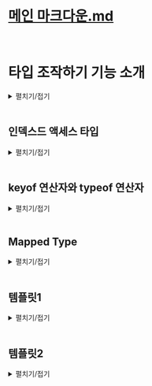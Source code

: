 # [메인 마크다운.md](../README.md)
<br>

# 타입 조작하기 기능 소개
<details>
<summary>펼치기/접기</summary>
<br>

타입을 조작한다는것은 기본 타입이나 별칭 또는 인터페이스로 만든 원래 존재하던 여러가지 타입들을 타입스크립트의 특수한 문법을 이용해서 상황에 따라 각각 다른 타입으로 변환하는 타입스크립트의 강력하고도 독특한 기능이다.   

- 원래 존재하던 타입
  ```ts
  interface {
    a: string;
    b: string;
    c: string;
  }
  ```
- 새로운 타입
  ```ts
  interface {
    a: string | number;
    b: string | number;
    c: string | number;
  }
  ```


이전시간에 배웠던 제네릭도 함수나 인터페이스, 별칭, 클래스 등에 적용해서 상황에 따라 달라지는 가변적인 타입을 정의할 수 있었기 때문에 타입을 조작하는 기능에 포함된다.  

타입스크립트는 이러한 제네릭 외에도 굉장히 다양한 타입 조작 기능을 제공한다.  
이번 섹션에서는 지난 섹션에서 배웠던 제네릭과 다음 섹션에서 배울 조건부 타입을 제외한 다음 4가지 타입조작 기능을 살펴보도록 한다.
## 1. 인덱스드 엑세스 타입  
  객체나 배열 튜플 타입으로부터 특정 프로퍼티나 특정 요소의 타입만 추출하는 타입.
  ```ts
  const post: PostList[number] = {
    title: "게시글 제목",
    content: "게시글 본문",
    author: {
     id: 1,
     name: '유혁스쿨',
     age: 34  
    }
  }
  function printAuthorInfo(author: PostList[number]["author"]) {
    console.log(`${author.id} - ${author.name}`);
  }
  ```
## 2. keyof 연산자  
  객체 타입으로부터 해당 타입 내에 정의된 프로퍼티의 키들을 유니온 타입으로 추출하는 연산자.
  ```ts
  interface Person {
    name: string;
    age: number;
    isOld: boolean;
  }
  type PersonKey = keyof Person;
  const personKey: PersonKey = '(자동완성)'
  ```
## 3. Mapped(맵드) 타입  
  자바스크립트의 Map 메소드처럼 기존의 객체 타입을 기반으로 새로운 객체 타입을 변형해서 만들 수 있는 타입.
  ```ts
  interface Person {
    name: string;
    age: number;
    isOld: boolean;
  }
  type ReadonlyPerson = {
    readonly [P in keyof Person]: Person[P]
  };
  ```
## 4. 템플릿 리터럴 타입  
  기존 String 리터럴 타입을 기반으로 정해진 패턴의 문자열만 포함하는 타입
  ```ts
  type Company = "SAMSUNG" | "NAVER" | "APPLE" | "GOOGLE"
  type Employee = "developer" | "marketer" | "designer"
  type CompanyEmployee = `${Company} - ${Employee}`
  const companyEmployee: CompanyEmployee = '(자동완성)'
  ```
</details>
<br>

## 인덱스드 액세스 타입
<details>
<summary>펼치기/접기</summary>
<br>

인덱스드 엑세스 타입이란?  
인덱스라는 것을 이용하여 다른 타입 내에 특정 프로퍼티의 타입을 추출하는 그런 타입이다.  
인덱스드 액세스 타입은 객체, 배열, 튜플에 모두 사용할 수 있기 때문에 세 가지 예시를 순서대로 모두 살펴보도록 한다.  

### 인덱스드 액세스 타입 - 객체 타입 예제
커뮤니티의 특정 게시글 하나의 타입으로 제목을 의미하는 string 타입의 title과 본문을 의미하는 string 타입의 contents 그리고 작성자 프로퍼티로 구성된 인터페이스 Post를 구현한다.
- src/chapter.ts
  ```ts
  interface Post {
    title: string;
    content: string;
    author: {
      id: number;
      name: string;
    };
  }
  ```
포스트 타입을 갖는 변수를 선언해 준다.  
- src/chapter.ts
  ```ts
  const post:Post = {
    title: "게시글 제목",
    content: "게시글 본문",
    author: {
      id: 1,
      name: "유혁스쿨"
    }
  }
  ```

게시글에서 작성자의 이름과 아이디를 붙여서 출력하는 함수가 있다고 가정하고 printAuthorInfo() 함수를 구현해 본다.  
해당 함수에는 게시글 작성자의 id와 name을 붙여 출력하는 기능을 해야 되기 때문에 특정 게시글의 작성자를 매개변수로 받아야 된다.  
따라서 author를 매개변수로 받아준 뒤 함수 내부에서 템플릿 리터럴을 이용하여 author의 name과 id를 붙여 출력해주도록 한다.
- src/chapter.ts
  ```ts
  function printAuthorInfo(author) {
    console.log(`${author.name}-${author.id}`)
  }
  ```

이렇게 작성을 하고 보면 매개변수 author에 타입을 정의해주지 않았기 때문에 오류가 발생한다.  
매개변수 author에는 어떤 타입을 지정해줘야 할까?  
지금까지 배워온 문법대로 해보면 객체 리터럴 타입으로 post 타입의 author를 단순히 지정해 주면 된다.  
이후에는 printAuthorInfoA메소드를 호출하고, 인수로는 post.author로 author 프로퍼티를 넘겨주면 될것이다.  
- src/chapter.ts
  ```ts
  function printAuthorInfoA(author: {id: number; name: string}) {
    console.log(`${author.name}-${author.id}`)
  }
  printAuthorInfoA(post.author);
  ```

그러나 위와 같은 방식으로 타입을 정의해도 어떤 문제가 발생하지는 않지만, 갑자기 post타입에서 author 프로퍼티의 작성자의 나이를 포함하라는 수정 요구사항이 떨어지게 되면 age property를 새롭게 만들어 줘야 한다.

- src/chapter.ts
  ```ts
  interface PostA {
    title: string;
    content: string;
    author: {
      id: number;
      name: string;
      age: number // 새로운 프로퍼티 추가
    };
  }
  ```
PostA 타입을 갖는 postA변수에서도 author 프로퍼티의 객체안에 27값을 할당한 age프로퍼티를 추가해줘야 된다.  

- src/chapter.ts
  ```ts
  const postA:PostA = {
    title: "게시글 제목",
    content: "게시글 본문",
    author: {
      id: 1,
      name: "유혁스쿨",
      age: 27 // 새로운 프로퍼티 정의
    }
  }
  ```
함수에도 author 매개변수의 타입에 number타입 age 프로퍼티를 별도로 추가해줘야 될것이다.  

- src/chapter.ts
  ```ts
  function printAuthorInfoB(author: {id: number; name: string; age: number}) {
    console.log(`${author.name}-${author.id}`)
  }
  ```

지금은 함수가 하나밖에 없어 그냥 추가해주면 되긴 했지만, 만약 author 객체 매개변수를 받는 함수가 여러개가 된다면 어떨까?  
PostB 인터페이스의 author 프로퍼티 객체타입 내부에 location 프로퍼티가 또 새롭게 추가된다면, 모든 함수의 매개변수 타입에 location 프로퍼티를 추가하고 타입을 지정해줘야한다.  
- src/chapter.ts
  ```ts
  interface PostB {
    title: string;
    content: string;
    author: {
      id: number;
      name: string;
      age: number;
      location: string // 새로운 프로퍼티 추가
    };
  }

  function printAuthorInfoC(author: {id: number; name: string; age: number; location: string}) {
    console.log(`${author.name}-${author.id}`)
  }
  function printAuthorInfoD(author: {id: number; name: string; age: number; location: string}) {
    console.log(`${author.name}-${author.id}`)
  }
  function printAuthorInfoE(author: {id: number; name: string; age: number; location: string}) {
    console.log(`${author.name}-${author.id}`)
  }
  ```
이런 경우에 바로 인덱스드 액세스 타입을 이용하면 좋다.  
인덱스드 액세스 타입은 이러한 객체 타입으로부터 특정 프로퍼티의 타입을 쏙 뽑아서 변수에 정의해줄 수 있도록 도와주는 좋은 문법이다.  

사용법은 아래와 같다.  
author 매개변수의 타입으로 Post인터페이스를 지정해주고, 타입 바로 옆에 객체의 괄호 표기법을 쓰듯 대괄호를 열어준 다음 string 리터럴 타입으로 뽑아내고 싶은 프로퍼티의 타입을 작성해주면 된다.
`(author: Post['author'])`  
이렇게 작성할 경우, Post타입으로부터 author프로퍼티의 value타입인 객체만 뽑아 추출해주는 것이다.  
author 매개변수에 마우스를 올려보면 `author: { id: number; name: string; }`와 같이 원하는 대로 특정 프로퍼티 타입만 추출, 적용된것을 확인할 수 있다.  

- src/chapter.ts
  ```ts
  function printAuthorInfoF(author: Post['author']) {
    console.log(`${author.name}-${author.id}`)
  }
  ```
추가로 인덱스드 액세스 타입을 이용하면 좋은 점은 author 객체에 `location: string`과 같이 새로운 프로퍼티가 추가되거나, id는 number타입이였는데 string으로 기존 프로퍼티 타입이 변경되었을 때에도 
즉시 반영을 해주기 때문에 원본 타입이 수정되더라도 별도로 추가적인 작업을 해주지 않아도 되어 굉장히 편리하다.  
참고로 이때 인덱스드 액세스 타입에서 string 리터럴 타입을 특별히 `인덱스` 라고 부른다.  
인덱스를 이용해서 특정 타입의 프로퍼티에 접근하는 의미로 인덱스드 액세스 타입이라고 부르는 것이다.  

- src/chapter.ts
  ```ts
  interface PostD {
    title: string;
    content: string;
    author: {
      id: string;
      name: string;
      age: number;
      location: string
    };
  }
  function printAuthorInfoG(author: PostD['author']) { // author: { id: string; name: string; age: number; location: string; }
    console.log(`${author.name}-${author.id}`)
  }
  ```

#### 인덱스드 액세스 타입 사용 주의점

1. 인덱스에 들어가는 문자열은 값이 아닌 타입이다.  
입문자들이 굉장히 많이 햇갈리는 부분으로, 예를들어 author라는 문자열을 key라는 변수에 할당하고, 기존 인덱스 위치에 할당할 경우 오류가 발생한다.  
인덱스에 들어올수 있는 것은 오로지 타입만 들어올 수 있는데, key는 타입이 아닌 변수, 곧 값이기 때문에 오류가 발생한것이다.  
- src/chapter.ts
  ```ts
  const key = "author"
  function printAuthorInfoH(author: PostD[key]) { // [Error] Type 'key' cannot be used as an index type.ts(2538)
    console.log(`${author.name}-${author.id}`)
  }
  ```

인덱스드 액세스 타입에서 인덱스 위치에는 오로지 타입만 올 수 있다.  
따라서 변수 key가 아닌 string 리터럴 타입을 갖는 type을 선언하여 적용할 경우 오류가 발생하지 않게 된다.  
- src/chapter.ts
  ```ts
  type inedxKey = "author"
  function printAuthorInfoI(author: PostD[inedxKey]) {
    console.log(`${author.name}-${author.id}`)
  }
  ```

2. 존재하지 않는 프로퍼티 이름 사용불가  
PostD타입에 존재하지 않는 프로퍼티를 인덱스 위치에 적용할 경우 프로퍼티가 없다는 오류를 출력한다.  
- src/chapter.ts
  ```ts
  function printAuthorInfoJ(author: PostD["what"]) { // [Error] Property 'what' does not exist on type 'PostD'.ts(2339)
    console.log(`${author.name}-${author.id}`)
  }
  ```

3. 중첩 프로퍼티 탐색
PostD 타입의 author 프로퍼티 하위의 name, id 프로퍼티의 타입만 가져오고 싶을경우 author 프로퍼티의 타입을 인덱스드 액세스 문법으로 가져온 뒤,  
동일한 방식으로 대괄호를 통해 name과 id 프로퍼티를 가져올 수 있다.  
- src/chapter.ts
  ```ts
  function printAuthorInfoK(name: PostD["author"]["name"], id: PostD["author"]["id"]) {
    console.log(`${name}-${id}`)
  }
  ```

### 인덱스드 액세스 타입 예제 2 - 배열 타입
인터페이스는 객체 타입 정의에만 특화되어 있기 때문에 배열 타입을 정의하기엔 불편하다.  
따라서 타입 별칭으로 선언하도록 한다.  
이전 Post 인터페이스를 타입 별칭으로 변경하고, 마지막에 대괄호를 추가해준다.  
포스트 타입의 요소 여러 개를 저장하는 포스트 리스트 타입으로 변경되었다.  
인덱스드 액세스 타입을 이용하여 배열 타입으로 부터 배열 요소의 타입인 Post 객체 타입을 추출하여 적용해본다.

- src/chapter.ts
  ```ts
  type PostList = {
    title: string;
    content: string;
    author: {
      id: number;
      name: string;
      age: number;
    };
  } []
  ```
변수에 배열 타입을 적용하고, 인덱스드 액세스 타입을 활용하여 요소의 타입 하나만 추출한다.  
대괄호안에 number를 적용할 경우 배열 타입으로부터 요소의 타입을 잘 추출해온 것을 확인할 수 있다.  
배열의 모든 인덱스는 기본적으로 number타입 이므로 배열의 인덱스 타입인 number 타입을 적용한것이다.  
- src/chapter.ts
  ```ts
  const postB: PostList[number] = {
    title: "게시글 제목",
    content: "게시글 본문",
    author: {
      id: 1,
      name: "유혁스쿨",
      age: 27
    }
  }
  ```
이때, 대괄호에 number 타입이 아닌 실제 인덱스로 배열에 접근하는 것처럼 number 리터럴 타입인 0, 1 등의 숫자를 넣어도 오류없이 정상적으로 작동한다.    
- src/chapter.ts
  ```ts
  const postC: PostList[3] = {
    title: "게시글 제목",
    content: "게시글 본문",
    author: {
      id: 1,
      name: "유혁스쿨",
      age: 27
    }
  }
  ```
마찬가지로 주의할 점은 3은 값이 아닌 타입이다.  
number 리터럴 타입이기 때문에 예를들어 `const num = 3;`을 선언한 뒤 아래와 같이 num을 인덱스에 적용할 경우 오류가 발생하게 된다.  
따라서, 이전 예제와 같이 인덱스에 들어가는 값은 무조건 타입이어야만 한다.
- src/chapter.ts
  ```ts
  const num = 3;
  const postD: PostList[num] = { // 'num' refers to a value, but is being used as a type here. Did you mean 'typeof num'?ts(2749)
    title: "게시글 제목",
    content: "게시글 본문",
    author: {
      id: 1,
      name: "유혁스쿨",
      age: 27
    }
  }
  ```
함수의 매개변수 타입을 바꿔보도록 한다.  
객체타입인 Post가 아닌 배열 타입에서 객체를 뽑아야하기 때문에 number 혹은 number 리터럴 타입으로 접근한 뒤, author 라는 string 리터럴 타입을 통해 author 프로퍼티를 추출한다.
- src/chapter.ts
  ```ts
  function printAuthorInfoL(author: PostList[3]["author"]) {
    console.log(`${author.name}-${author.id}`)
  }
  ```

### 인덱스드 액세스 타입 예제3 - 튜플
number, string, boolean 타입을 요소로 갖는 튜플 타입을 선언한 뒤, 각 튜플 타입을 인덱스드 액세스 타입을 통해 접근하여 개별 타입으로 추출할 수 있다.  
- src/chapter.ts
  ```ts
  type Tup = [number, string, boolean]
  type Tup0 = Tup[0] // number type
  type Tup1 = Tup[1] // string type
  type Tup2 = Tup[2] // boolean type
  ```
또한, 튜플 타입은 길이가 고정된 배열이기 때문에 존재하지 않는 인덱스 타입을 추출하려고하면 오류가 발생한다.
- src/chapter.ts
  ```ts
  type Tup3 = Tup[3] // Error]Tuple type 'Tup' of length '3' has no element at index '3'.ts(2493)
  ```
배열타입을 추출할 때처럼 인덱스에 number를 적어도 문제없다.  
이 경우 튜플 타입안에 있는 모든 타입의 최적의 공통 타입을 뽑아온다.  
마우스 커서를 올려보면 3개 타입의 최적의 공통 타입인 3개 타입의 유니온 타입으로 추출하게 된다.
- src/chapter.ts
  ```ts
  type Tup4 = Tup[number]
  ```
인덱스드 액세스 타입은, 복잡하고 큰 타입으로부터 잘게잘게 필요한 만큼만 타입을 추출할 수 있기 때문에 실무에서도 굉장히 요긴하게 사용할 수 있다.  

</details>
<br>

## keyof 연산자와 typeof 연산자
<details>
<summary>펼치기/접기</summary>
<br>

특정 객체 타입으로부터 프로퍼티 키들을 유니온 스트링 타입으로 추출하는 연산자이다.  

### 예제1)
첫번쨰로 이름과 나이를 갖는 Person타입 인터페이스를 구현한다.  
string타입의 name, number타입의 age프로퍼티를 각각 정의한다.  
두번째로 매개변수로 person타입 객체와 key 값을 받아 함수 내부에서 person객체로부터 key 프로퍼티의 값을 반환하는 함수를 구현한다.  
- src/chapter.ts
  ```ts
  interface Person {
    name: string;
    age: number;
  }
  function getPropertyKey(person, key) {
    return person[key]
  }
  ```
다음으로 Person타입을 갖는 변수 person을 정의하고, name과 age 프로퍼티에 값을 각각 할당한 뒤, 구현한 함수의 매개변수로 전달한다.  
이때, key에 해당하는 매개변수로는 "name" 값을 넘긴다.  
호출의 결과값은 객체 초기 선언시 name 프로퍼티에 할당한 `유혁스쿨`이 될것이다.  
- src/chapter.ts
  ```ts
  const person: Person = {
    name: '유혁스쿨',
    age: 32
  }
  const name = getPropertyKey(person, "name")
  console.log(name); // tsx src/chapter1.ts `유혁스쿨`
  ```
다시 함수로 돌아가 매개변수에 타입을 지정해준다.  
첫번째 매개변수 person은 Person타입으로 지정해주면 되는데, key 매개변수의 타입은 string으로 할 경우 오류가 발생한다.  
모든 문자열 값이 person 객체의 key라고 볼 수 없기 때문이다.  
예를들어 `name2` 같은 문자열 값을 전달하더라도 key의 타입이 string이기 때문에 문제가 되지 않지만, person객체에는 name2라는 프로퍼티가 없기 때문에 허용할 경우 문제가 될 수 있다.  
- src/chapter.ts
  ```ts
  function getPropertyKeyA(person: Person, key: string) {
    return person[key]
  }
  const name2 = getPropertyKeyA(person, "name2");
  console.log(name2) // tsx src/chapter1.ts `undefined`
  ```
key의 타입은 name 또는 age만 들어올 수 있게 union타입으로 만들어 줘야 한다.  
- src/chapter.ts
  ```ts
  function getPropertyKeyB(person: Person, key: "name" | "age") {
    return person[key]
  }
  ```
그러나 프러퍼티의 키의 타입을 정의할 때 위와같이 union을 쓰는건 문제가 될 가능성이 굉장히 크다.  
현재 정의한 person 객체의 프로퍼티는 2개밖에 없지만 만약 10개, 20개, 50개, 100개로 구성된다면 모든 프로퍼티의 키들을 union으로 만들기 어렵기 때문이다.  
노력한다면 쓸 수 있겠지만 비용이 많이 드는 작업이다.  
또한 person 객체에 새로운 프로퍼티가 추가되거나 또는 몇가지 프로퍼티의 이름이 수정되는 상황이 오면 그때마다, union타입에 새로운 멤버를 추가해주거나 변경해주는 등 지속적인 수정이 필요할 것이다.  

이때 사용 가능한 효율적인 문법이 바로 keyof 연산자를 사용하는 것이다.  

매개변수 key의 타입을 keyof Person으로 지정해준다.  
- src/chapter.ts
  ```ts
  function getPropertyKeyC(person: Person, key: keyof Person) {
    return person[key]
  }
  ```
이렇게 타입을 정의할 경우, "name" string 리터럴 유니온(|) "age" string 리터럴 타입으로 추출이 된다.  
만약 이때 
```ts
interface Person {
  name: string;
  age: number;
  location: string
}
```
위 코드처럼 location 프로퍼티가 추가된다고 하더라도 key의 타입을 keyof Person으로 해놓으면 key 프로퍼티에 자동으로 location도 "name"|"age"|"location" 처럼 유니언으로 추가된다.  
따라서 어떤 객체 타입의 프로퍼티의 갯수가 많더라도 혹은, 프로퍼티의 이름이 자주 바뀌거나 새로운 프로퍼티가 자주 추가되더라도, keyof 연산자를 사용할 경우 아주 쉽게 객체 타입의 프로퍼티 키들을 union타입으로 추출해낼 수 있게 된다.  

한가지 주의할 점은 keyof 연산자는 무조건 타입에만 사용할 수 있는 연산자이다.  
예를들어 `key: keyof person`과 같이 타입 혹은 인터페이스가 아닌 변수를 적용할 경우 바로 오류가 발생하게 된다.  
따라서 반드시 keyof 연산자는 뒤에 타입이 와야된다.  

### typeof 연산자와 함께 사용
```js
typeof person === "object"
```
위와같이 typeof 연산자는 자바스크립트에서 특정 변수의 타입을 string값으로 반환하는 연산자이다.  
typeof 연산자는 타입스크립트 에서 특별히 타입을 정의할 때 사용하면 동작이 다르게 바뀐다.  

실제 사용 문법은 아래와 같다.  

- src/chapter.ts
  ```ts
  const personA = {
    name: '유혁스쿨',
    age: 32
  }
  type PersonA = typeof personA;
  ```
personA 변수 선언부에 마우스를 올려보면 타입스크립트가 추론하는 변수 personA의 타입으로 정의가 잘 된것을 확인할 수 있다.  
즉, personA변수의 타입을 추론하여 PersonA라는 타입 별칭에 할당한것이다.  
typeof 연산자는 이런식으로 type을 정의할 때 사용하면 특정 변수의 타입을 뽑아내는 용도로도 활용할 수 있다.  
그렇기 때문에 keyof 연산자의 우측에 `keyof typeof 변수명` 형태로도 작성할 수 있게 된다.
- src/chapter.ts
  ```ts
  function getPropertyKeyD(person: Person, key: keyof typeof personA) {
    return person[key]
  }
  ```
typeof personA는 앞서 살펴본 personA변수의 타입을 타입스크립트가 추론한대로 객체 타입 형태로 뽑히게 된다.  
name 프로퍼티가 string으로, age 프로퍼티가 number인 객체 형태의 타입이다.  
이렇게 PersonA객체 타입으로 추출된 typeof personA 앞에 keyof 연산자를 적용할 경우 PersonA 객체의 프로퍼티를 유니온 타입으로 조합한 "name"|"age" 타입이 될것이다.  

</details>
<br>

## Mapped Type
<details>
<summary>펼치기/접기</summary>
<br>

기존의 객체 타입을 기반으로 새로운 객체 타입을 만드는 문법이다.  
Mapped Type도 이전 챕터에서 배운 keyof 연산자처럼 객체 타입을 조작하는 기능이다.  

### 예제1)
id, name, age 프로퍼티를 갖는 User타입 인터페이스를 정의한다.  
- src/chapter.ts
  ```ts
  interface IUser {
    id: number;
    name: string;
    age: number
  }
  ```

User 정보가 서버에 저장되어 있다고 가정하고, 1명의 User 정보를 불러오는 기능의 임시 함수를 만들어 본다.  
User 타입을 반환하도록 반환타입을 지정해주고, 임시로 User타입과 일치하는 형태의 객체를 반환해주도록 한다.  
- src/chapter.ts
  ```ts
  function fetchUserEx(): IUser {
    // 조회 기능
    return {
      id: 1,
      name: '유혁스쿨',
      age: 34
    }
  }
  ```

다음으로 1명의 User 정보를 수정하는 기능의 함수를 만들어 본다.  
매개변수로는 수정하기 위한 User타입의 객체를 받는다.  
- src/chapter.ts
  ```ts
  function updateUserEx(user: IUser) {
    // 수정 기능
  }
  ```

User정보를 수정해야한다고 가정하고 updateUser를 호출해 본다.  
첫번째 인수로 User객체 값을 넣어줘야한다.  
객체 리터럴로 넣어주되, 변경되길 원하는 프로퍼티의 값만 바꿔서 넣어준다.  
예를들어 기존 User의 값이 id가 1이고 name이 유혁스쿨, age가 34이라고 가정 했을 때 age의 값만 32로 수정하고 싶다면 age 프로퍼티값만 34로 변경한 형태의 User 객체를 넘기면 된다.  
- src/chapter.ts
  ```ts
  updateUserEx({
    id: 1,
    name: '유혁스쿨',
    age: 32
  })
  ```

이때 아쉬운 점은 id랑 name 프로퍼티는 기존 값을 그대로 유지한다는 점이다.  
이 경우 굳이 변경하려는 age 프로퍼티 외에 id와 name 두 프로퍼티의 값 까지 포함하여 다 보낼 필요가 있을까 하는 의문이 든다.  
물론 지금은 프로퍼티가 3개밖에 없어 괜찮으나, 프로퍼티가 10개가 넘어간다면 일일이 변경하지 않을 값 까지 다 써야 한다.  
변경하지 않는 값은 제외하고 변경되는 값인 age 프로퍼티만 객체에 담아 전달하고 싶다.  
- src/chapter.ts
  ```ts
  updateUserEx({
    age: 32 // [Error] Type '{ age: number; }' is missing the following properties from type 'User': id, namets(2345)
  })
  ```

그러나 현재 매개변수의 타입은 User객체 타입 자체로 되어 있기 때문에 선택적으로 수정하길 원하는 프로퍼티만 전달하기 어려운 상황이다.  
이럴 때 어쩔 수 없이 새로운 인터페이스 IPartialUser를 만들고, User 타입의 모든 프로퍼티를 복사한 다음 선택적 프로퍼티로 타입을 새로 구성해 준 뒤 메소드의 매개변수 타입을 해당 인터페이스로 변경해줘야 한다.  
- src/chapter.ts
  ```ts
  interface IPartialUser {
    id?: number;
    name?: string;
    age?: number
  }
  function updateUserEx(user: IPartialUser) {
    // 수정 기능
  }
  updateUserEx({
    age: 32
  })
  ```
매개변수 user에는 모든 프로퍼티가 있어도 되고 없어도 되는 IPartialUser 타입이 되었으므로, 수정하길 원하는 프로퍼티만 선택적으로 구성한 형태의 객체 전달이 가능해졌다.  
user정보를 수정하는 기능 하나 만들기 위해 동일한 IPartialUser 인터페이스를 중복으로 하나 더 정의했다.  

이와 같은 상황에 Mapped Type을 사용하면 이러한 비효율적인 문제를 해결할 수 있다.  

#### Mapped Type 적용  
Mapped Type의 경우 인터페이스에서는 만들 수 없다.  
PartialUser 이름의 타입 별칭을 선언한 뒤, 블록 안에서 마치 인덱스 시그니처를 사용하는것 처럼 대괄호를 열고 `[key in 'id'|'name'|'age']` 형태의 문법으로,
User객체의 모든 프로퍼티 키들을 union타입으로 적용한 뒤, 대괄호 우측에 콜론을 입력하고, 원본 인터페이스인 IUser[key] 형태로 작성한다.  

- src/chapter.ts
  ```ts
  type PartialUser = {
    [key in 'id'|'name'|'age']: IUser[key]
  }
  ```
언뜻 보면 인덱스 시그니처 같기도 하지만, 콜론 대신 in연산자가 나오고 뒤에는 union이 따라 붙는다.  
해당 문법을 해석해보면 대괄호 안은 인덱스 시그니처와 마찬가지로 PartialUser타입 별칭이 적용될 객체의 프로퍼티 키가 무엇이 될지를 정의하는 곳이다.  
대괄호 바깥인 콜론 뒤에 정의한 IUser[key]의 경우 대괄호 내에 union으로 정의한 프로퍼티 키들이 어떤 value의 타입을 가질 것인지를 정의하는 곳이다.  
  
좀 더 상세하게 해석해 보자면 먼저 key를 정의하는 곳에는 in이라는 연산자가 쓰이고 우측에는 string 리터럴 union 타입이 위치하는데 이는 객체 타입에 key 값으로 id,name,age가 있을 수 있다는 뜻이다.  
이렇게 정의한 객체 타입은 무조건 id, name, age 프로퍼티를 갖게 된다.  
인덱스 시그니처와의 차이점으로는 콜론이 아닌 in연산자를 사용한다.  
  
다음으로 대괄호 바깥 우측의 콜론 옆은 value의 타입을 정의하는 부분이다.  
해당 영역 또한 인덱스드 액세스 타입 문법과 유사하다.  
여기서 인덱스로 사용한 key는 좌측에서 string 리터럴 타입인 id, name, age 타입의 유니온 타입 각각의 프로퍼티 대해 각각 한번씩 적용된다.  
즉, IUser의 key가 id일 때는 value의 타입이 IUser객체의 id 즉 IUser["id"]이고 age일 때는 value의 타입이 IUser객체의 age IUser["age"], key가 name일때는 value의 타입이 IUser["name"]이 되는 것이다.  
이런 식으로 만들어진 객체 타입은 IUser["id"]가 곧 인덱스드 액세스 타입이기 때문에 IUser인터페이스의 id 프로퍼티에 정의한 타입인 number타입이 된다.  
마찬가지로 name일 경우 string, age일 경우 number 타입이 된다.  
결론적으로 이렇게 만든 Mapped Type은 id는 number, name은 string, age는 number인 객체 타입이 된다.  

결국 id는 number, name은 string, age는 number 즉, 동일한 타입을 만든 셈이다.  
앞서 모든 프로퍼티가 선택적 프로퍼티가 되는 것을 원했다.  
MappedType에서 key가 끝나는 지점에 대괄호가 끝나는 지점에 일반적인 프로퍼티에 적용하듯 `[key in 'id'|'name'|'age']?: IUser[key]` 와 같이 ?를 붙히면 된다.
- src/chapter.ts
  ```ts
  type PartialUserA = {
    [key in 'id'|'name'|'age']?: IUser[key]
  }
  ```
이와같이 적용할 경우 Mapped Type이 정의하는 모든 프로퍼티가 다 선택적 프로퍼티가 된다.  
타입에 커서를 올려보면 모든 프로퍼티가 선택적 프로퍼티가 된 것을 확인할 수 있다.
```ts
type PartialUserA = {
    age?: number | undefined;
    id?: number | undefined;
    name?: string | undefined;
}
```

이렇게 Mapped Type을 이용하면 특정 객체 타입을 원하는 대로 변환할 수 있기 때문에, 하나의 객체 타입으로 굉장히 다양한 상황에 대처할 수 있게 된다.  

### 예제2)
모든 프로퍼티의 value 타입이 number string number으로 되어있는 IUser타입을 모두 Boolean타입으로 변형해본다.
BooleanUser라는 이름의 타입 별칭을 정의한 뒤, 블록 내에서 Mapped Type 문법을 적용한다.  
좌측에는 이전에 정의했던것과 동일하게 in연산자를 활용하여 모든 프로퍼티 키 이름을 string 리터럴 유니온 타입으로 묶어준 뒤,
콜론을 기준으로 우측항에 boolean타입을 지정해준다.  
- src/chapter.ts
  ```ts
  type BooleanUser = {
    [key in "id"|"name"|"age"]: boolean
  }
  ```

BooleanUser 타입 이름에 마우스 커서를 올려보면
```ts
type BooleanUser = {
    age: boolean;
    id: boolean;
    name: boolean;
}
```
형태로 모든 프로퍼티가 boolean 타입으로 정의된 것을 확인할 수 있다.  

#### Mapped Type에 keyof 연산자 활용
만약 IUser타입의 프로퍼티의 개수가 많아져, 대괄호 내 string 리터럴 유니온타입으로 일일이 나열하기 힘든 경우 keyof 연산자를 활용할 수 있다.
이전 챕터에서 배운 keyof 연산자란 `keyof {타입}` 형태로 작성되며, 타입내 구성된 모든 프로퍼티 항목들을 string 리터럴 유니온 타입으로 반환해주는 연산자였다.
- src/chapter.ts
  ```ts
  type BooleanUser2 = {
    [key in keyof IUser]: boolean
  }
  ```
위와같이 keyof 연산자로 IUser 객체 타입을 지정해주면
```ts
type BooleanUser2 = {
    id: boolean;
    name: boolean;
    age: boolean;
}
```
형태로 IUser인터페이스의 모든 프로퍼티가 자동으로 BooleanUser 타입에 적용되는것을 확인할 수 있다.  

참고로 대괄호 내 in연산자 좌측항에 정의한 key 키워드의 이름은 key뿐만 아니라 다른 이름으로도 임의로 적용할 수 있다.  
```ts
[prop in keyof IUser]: Iuser[prop]
```

### 예제3)
이전에 정의한 User 조회 기능을 가진 fetchUser() 함수에서 반환하는 IUser 타입의 모든 프로퍼티가 read-only 즉, 읽기전용인 객체를 반환하도록 타입을 만들어본다.  
- src/chapter.ts
  ```ts
  type ReadonlyUser = {
    readonly [key in keyof IUser]: IUser[key]
  }
  ```
위와같이 IUser 인터페이스의 모든 key에 대한 value타입을 Mapped type 문법을 적용하여 수집한뒤, 해당 문법 좌측 맨 앞에 readonly 키워드를 적용한다.  
```ts
type ReadonlyUser = {
    readonly id: number;
    readonly name: string;
    readonly age: number;
}
```
형태로 모든 프로퍼티에 읽기전용 속성이 부여된 것을 확인할 수 있다.  
실제로 fetchUser() 함수에 Mapped Type 문법이 적용된 타입을 반환타입으로 지정한 뒤, 해당 함수를 호출하고 반환받은 객체를 변수에 할당한 후 프로퍼티에 접근하여 값을 변경할 경우 수정할 수 없게 된다.  
- src/chapter.ts
  ```ts
  function fetchUserB(): ReadonlyUser {
    return {
      id: 1,
      name: '유혁스쿨',
      age: 34
    }
  }
  const user = fetchUserB();
  user.id = 2; // [Error] Cannot assign to 'id' because it is a read-only property.ts(2540)
  ```

</details>
<br>

## 템플릿1
<details>
<summary>펼치기/접기</summary>
<br>

### 
- src/chapter.ts
  ```ts
  ```

</details>
<br>

## 템플릿2
<details>
<summary>펼치기/접기</summary>
<br>

  ### 템플릿
  <details>
  <summary>펼치기/접기</summary>
  <br>

  ### 
  - src/chapter.ts
    ```ta
    ```

  </details>
  <br>

  ### 템플릿
  <details>
  <summary>펼치기/접기</summary>
  <br>

  </details>
  <br>

</details>
<br>
